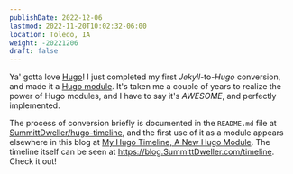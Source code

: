 ```yaml
---
publishDate: 2022-12-06
lastmod: 2022-11-20T10:02:32-06:00
location: Toledo, IA
weight: -20221206
draft: false
---
```

Ya' gotta love [Hugo](https://gohugo.io)! I just completed my first _Jekyll_-to-_Hugo_ conversion, and made it a [Hugo module](https://gohugo.io/hugo-modules/).  It's taken me a couple of years to realize the power of Hugo modules, and I have to say it's _AWESOME_, and perfectly implemented.

The process of conversion briefly is documented in the `README.md` file at [SummittDweller/hugo-timeline](https://github.com/SummittDweller/hugo-timeline), and the first use of it as a module appears elsewhere in this blog at [My Hugo Timeline, A New Hugo Module](/content/posts/12/my-hugo-timeline).  The timeline itself can be seen at https://blog.SummittDweller.com/timeline.   Check it out!